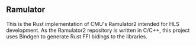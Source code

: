 ## Ramulator
This is the Rust implementation of CMU's Ramulator2 intended for HLS development. As the Ramulator2 repository is written in C/C++, this project uses Bindgen to generate Rust FFI bidings to the libraries.

